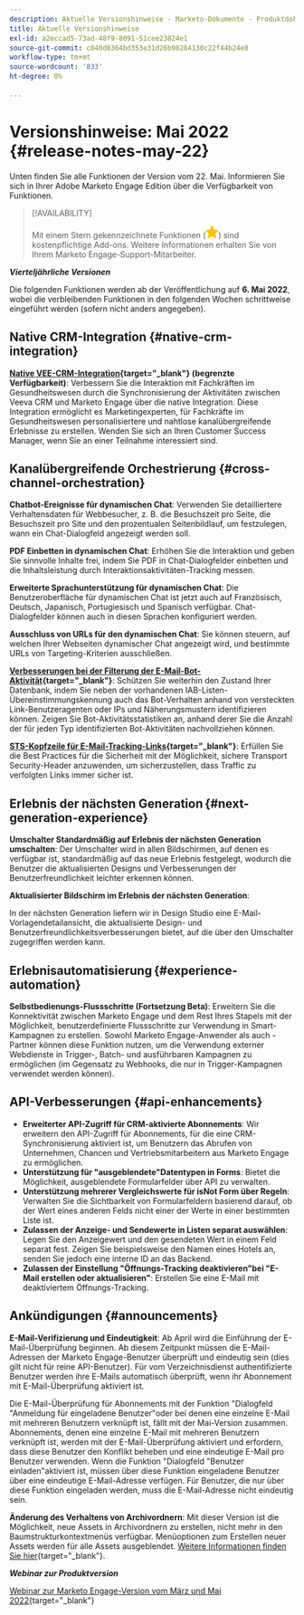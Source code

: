 ```yaml
---
description: Aktuelle Versionshinweise - Marketo-Dokumente - Produktdokumentation
title: Aktuelle Versionshinweise
exl-id: a2eccad5-73ad-48f9-8091-51cee23824e1
source-git-commit: c040d8364bd353e31d26b98284130c22f44b24e8
workflow-type: tm+mt
source-wordcount: '833'
ht-degree: 0%

---
```


# Versionshinweise: Mai 2022 {#release-notes-may-22}

Unten finden Sie alle Funktionen der Version vom 22. Mai. Informieren Sie sich in Ihrer Adobe Marketo Engage Edition über die Verfügbarkeit von Funktionen.

>[!AVAILABILITY]
>
>Mit einem Stern gekennzeichnete Funktionen (![star](assets/yellow-star.png)) sind kostenpflichtige Add-ons. Weitere Informationen erhalten Sie von Ihrem Marketo Engage-Support-Mitarbeiter.

**_Vierteljährliche Versionen_**

Die folgenden Funktionen werden ab der Veröffentlichung auf **6. Mai 2022**, wobei die verbleibenden Funktionen in den folgenden Wochen schrittweise eingeführt werden (sofern nicht anders angegeben).

## Native CRM-Integration {#native-crm-integration}

**[Native VEE-CRM-Integration](/help/marketo/product-docs/crm-sync/veeva-crm-sync/understanding-the-veeva-crm-sync.md){target=&quot;_blank&quot;} (begrenzte Verfügbarkeit)**: Verbessern Sie die Interaktion mit Fachkräften im Gesundheitswesen durch die Synchronisierung der Aktivitäten zwischen Veeva CRM und Marketo Engage über die native Integration. Diese Integration ermöglicht es Marketingexperten, für Fachkräfte im Gesundheitswesen personalisiertere und nahtlose kanalübergreifende Erlebnisse zu erstellen. Wenden Sie sich an Ihren Customer Success Manager, wenn Sie an einer Teilnahme interessiert sind.

## Kanalübergreifende Orchestrierung {#cross-channel-orchestration}

**Chatbot-Ereignisse für dynamischen Chat**: Verwenden Sie detailliertere Verhaltensdaten für Webbesucher, z. B. die Besuchszeit pro Seite, die Besuchszeit pro Site und den prozentualen Seitenbildlauf, um festzulegen, wann ein Chat-Dialogfeld angezeigt werden soll.

**PDF Einbetten in dynamischen Chat**: Erhöhen Sie die Interaktion und geben Sie sinnvolle Inhalte frei, indem Sie PDF in Chat-Dialogfelder einbetten und die Inhaltsleistung durch Interaktionsaktivitäten-Tracking messen.

**Erweiterte Sprachunterstützung für dynamischen Chat**: Die Benutzeroberfläche für dynamischen Chat ist jetzt auch auf Französisch, Deutsch, Japanisch, Portugiesisch und Spanisch verfügbar. Chat-Dialogfelder können auch in diesen Sprachen konfiguriert werden.

**Ausschluss von URLs für den dynamischen Chat**: Sie können steuern, auf welchen Ihrer Webseiten dynamischer Chat angezeigt wird, und bestimmte URLs von Targeting-Kriterien ausschließen.

**[Verbesserungen bei der Filterung der E-Mail-Bot-Aktivität](/help/marketo/product-docs/administration/email-setup/filtering-email-bot-activity.md){target=&quot;_blank&quot;}**: Schützen Sie weiterhin den Zustand Ihrer Datenbank, indem Sie neben der vorhandenen IAB-Listen-Übereinstimmungskennung auch das Bot-Verhalten anhand von versteckten Link-Benutzeragenten oder IPs und Näherungsmustern identifizieren können. Zeigen Sie Bot-Aktivitätsstatistiken an, anhand derer Sie die Anzahl der für jeden Typ identifizierten Bot-Aktivitäten nachvollziehen können.

**[STS-Kopfzeile für E-Mail-Tracking-Links](/help/marketo/product-docs/administration/settings/email-tracking-link-headers.md){target=&quot;_blank&quot;}**: Erfüllen Sie die Best Practices für die Sicherheit mit der Möglichkeit, sichere Transport Security-Header anzuwenden, um sicherzustellen, dass Traffic zu verfolgten Links immer sicher ist.

## Erlebnis der nächsten Generation {#next-generation-experience}

**Umschalter Standardmäßig auf Erlebnis der nächsten Generation umschalten**: Der Umschalter wird in allen Bildschirmen, auf denen es verfügbar ist, standardmäßig auf das neue Erlebnis festgelegt, wodurch die Benutzer die aktualisierten Designs und Verbesserungen der Benutzerfreundlichkeit leichter erkennen können.

**Aktualisierter Bildschirm im Erlebnis der nächsten Generation**:

In der nächsten Generation liefern wir in Design Studio eine E-Mail-Vorlagendetailansicht, die aktualisierte Design- und Benutzerfreundlichkeitsverbesserungen bietet, auf die über den Umschalter zugegriffen werden kann.

## Erlebnisautomatisierung {#experience-automation}

**Selbstbedienungs-Flussschritte (Fortsetzung Beta)**: Erweitern Sie die Konnektivität zwischen Marketo Engage und dem Rest Ihres Stapels mit der Möglichkeit, benutzerdefinierte Flussschritte zur Verwendung in Smart-Kampagnen zu erstellen. Sowohl Marketo Engage-Anwender als auch -Partner können diese Funktion nutzen, um die Verwendung externer Webdienste in Trigger-, Batch- und ausführbaren Kampagnen zu ermöglichen (im Gegensatz zu Webhooks, die nur in Trigger-Kampagnen verwendet werden können).

## API-Verbesserungen {#api-enhancements}

* **Erweiterter API-Zugriff für CRM-aktivierte Abonnements**: Wir erweitern den API-Zugriff für Abonnements, für die eine CRM-Synchronisierung aktiviert ist, um Benutzern das Abrufen von Unternehmen, Chancen und Vertriebsmitarbeitern aus Marketo Engage zu ermöglichen.
* **Unterstützung für &quot;ausgeblendete&quot;Datentypen in Forms**: Bietet die Möglichkeit, ausgeblendete Formularfelder über API zu verwalten.
* **Unterstützung mehrerer Vergleichswerte für isNot Form über Regeln**: Verwalten Sie die Sichtbarkeit von Formularfeldern basierend darauf, ob der Wert eines anderen Felds nicht einer der Werte in einer bestimmten Liste ist.
* **Zulassen der Anzeige- und Sendewerte in Listen separat auswählen**: Legen Sie den Anzeigewert und den gesendeten Wert in einem Feld separat fest. Zeigen Sie beispielsweise den Namen eines Hotels an, senden Sie jedoch eine interne ID an das Backend.
* **Zulassen der Einstellung &quot;Öffnungs-Tracking deaktivieren&quot;bei &quot;E-Mail erstellen oder aktualisieren&quot;**: Erstellen Sie eine E-Mail mit deaktiviertem Öffnungs-Tracking.

## Ankündigungen {#announcements}

**E-Mail-Verifizierung und Eindeutigkeit**: Ab April wird die Einführung der E-Mail-Überprüfung beginnen. Ab diesem Zeitpunkt müssen die E-Mail-Adressen der Marketo Engage-Benutzer überprüft und eindeutig sein (dies gilt nicht für reine API-Benutzer). Für vom Verzeichnisdienst authentifizierte Benutzer werden ihre E-Mails automatisch überprüft, wenn ihr Abonnement mit E-Mail-Überprüfung aktiviert ist.

Die E-Mail-Überprüfung für Abonnements mit der Funktion &quot;Dialogfeld &quot;Anmeldung für eingeladene Benutzer&quot;oder bei denen eine einzelne E-Mail mit mehreren Benutzern verknüpft ist, fällt mit der Mai-Version zusammen. Abonnements, denen eine einzelne E-Mail mit mehreren Benutzern verknüpft ist, werden mit der E-Mail-Überprüfung aktiviert und erfordern, dass diese Benutzer den Konflikt beheben und eine eindeutige E-Mail pro Benutzer verwenden. Wenn die Funktion &quot;Dialogfeld &quot;Benutzer einladen&quot;aktiviert ist, müssen über diese Funktion eingeladene Benutzer über eine eindeutige E-Mail-Adresse verfügen. Für Benutzer, die nur über diese Funktion eingeladen werden, muss die E-Mail-Adresse nicht eindeutig sein.

**Änderung des Verhaltens von Archivordnern**: Mit dieser Version ist die Möglichkeit, neue Assets in Archivordnern zu erstellen, nicht mehr in den Baumstrukturkontextmenüs verfügbar. Menüoptionen zum Erstellen neuer Assets werden für alle Assets ausgeblendet. [Weitere Informationen finden Sie hier](https://nation.marketo.com/t5/product-discussions/archive-folder-change-in-may-2022-release/m-p/324369#M183235){target=&quot;_blank&quot;}.

**_Webinar zur Produktversion_**

[Webinar zur Marketo Engage-Version vom März und Mai 2022](https://engage.marketo.com/2022_March_May_Release_Webinar_DemandPage.html){target=&quot;_blank&quot;}
